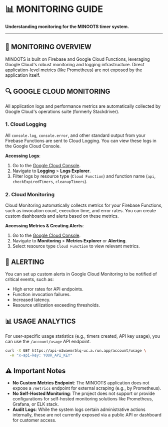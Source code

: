 # 📊 MONITORING GUIDE

**Understanding monitoring for the MINOOTS timer system.**

---

## 🎯 MONITORING OVERVIEW

MINOOTS is built on Firebase and Google Cloud Functions, leveraging Google Cloud's robust monitoring and logging infrastructure. Direct application-level metrics (like Prometheus) are not exposed by the application itself.

## 🔍 GOOGLE CLOUD MONITORING

All application logs and performance metrics are automatically collected by Google Cloud's operations suite (formerly Stackdriver).

### 1. Cloud Logging

All `console.log`, `console.error`, and other standard output from your Firebase Functions are sent to Cloud Logging. You can view these logs in the Google Cloud Console.

**Accessing Logs**:

1.  Go to the [Google Cloud Console](https://console.cloud.google.com/).
2.  Navigate to **Logging** > **Logs Explorer**.
3.  Filter logs by resource type (`Cloud Function`) and function name (`api`, `checkExpiredTimers`, `cleanupTimers`).

### 2. Cloud Monitoring

Cloud Monitoring automatically collects metrics for your Firebase Functions, such as invocation count, execution time, and error rates. You can create custom dashboards and alerts based on these metrics.

**Accessing Metrics & Creating Alerts**:

1.  Go to the [Google Cloud Console](https://console.cloud.google.com/).
2.  Navigate to **Monitoring** > **Metrics Explorer** or **Alerting**.
3.  Select resource type `Cloud Function` to view relevant metrics.

## 🚨 ALERTING

You can set up custom alerts in Google Cloud Monitoring to be notified of critical events, such as:

*   High error rates for API endpoints.
*   Function invocation failures.
*   Increased latency.
*   Resource utilization exceeding thresholds.

## 📊 USAGE ANALYTICS

For user-specific usage statistics (e.g., timers created, API key usage), you can use the `/account/usage` API endpoint.

```bash
curl -X GET https://api-m3waemr5lq-uc.a.run.app/account/usage \
  -H "x-api-key: YOUR_API_KEY"
```

## ⚠️ Important Notes

*   **No Custom Metrics Endpoint**: The MINOOTS application does not expose a `/metrics` endpoint for external scraping (e.g., by Prometheus).
*   **No Self-Hosted Monitoring**: The project does not support or provide configurations for self-hosted monitoring solutions like Prometheus, Grafana, or ELK stack.
*   **Audit Logs**: While the system logs certain administrative actions internally, these are not currently exposed via a public API or dashboard for customer access.

```